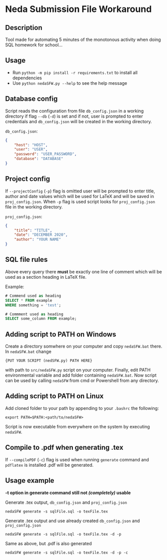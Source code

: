 # Neda Submission File Workaround

## Description
Tool made for automating 5 minutes of the monotonous activity when doing SQL homework for school...

## Usage
- Run `python -m pip install -r requirements.txt` to install all dependencies
- Use `python nedaSFW.py --help` to see the help message

## Database config
Script reads the configuration from file `db_config.json` in a working directory if flag `--db` (`-d`) is set and if not, user is prompted to enter credentials and `db_config.json` will be created in the working directory.

`db_config.json`:
```json
{
    "host": "HOST",
    "user": "USER",
    "password": "USER_PASSWORD",
    "database": "DATABASE"
}
```

## Project config
If `--projectConfig` (`-p`) flag is omitted user will be prompted to enter title, author and date values which will be used for LaTeX and will be saved in `proj_config.json`. When `-p` flag is used script looks for `proj_config.json` file in the working directory.

`proj_config.json`:
```json
{
    "title": "TITLE",
    "date": "DECEMBER 2020",
    "author": "YOUR NAME"
}
```

## SQL file rules
Above every query there **must** be exactly one line of comment which will be used as a section heading in LaTeX file.

Example:
```SQL
# Commend used as heading
SELECT * FROM example
WHERE something = 'test';

# Commment used as heading
SELECT some_column FROM example;
```

## Adding script to PATH on Windows
Create a directory somwhere on your computer and copy `nedaSFW.bat` there. In `nedaSFW.bat` change 
```
{PUT YOUR SCRIPT (nedSFW.py) PATH HERE}
```
with path to `src/nedaSFW.py` script on your computer.
Finally, edit PATH environmental variable and add folder containing `nedaSFW.bat`. Now script can be used by calling `nedaSFW` from cmd or Powershell from any directory.

## Adding script to PATH on Linux
Add cloned folder to your path by appending to your `.bashrc` the following:
```
export PATH=$PATH:<path/to/nedaSFW>
```

Script is now executable from everywhere on the system by executing `nedaSFW`.

## Compile to .pdf when generating .tex
If `--compilePDF` (`-c`) flag is used when running `generate` command and `pdflatex` is installed .pdf will be generated.

## Usage example
**-t option in generate command still not *(completely)* usable**

Generate .tex output, `db_config.json` and `proj_config.json`
```
nedaSFW generate -s sqlFile.sql -o texFile.tex
```

Generate .tex output and use already created `db_config.json` and `proj_config.json`
```
nedaSFW generate -s sqlFile.sql -o texFile.tex -d -p
```

Same as above, but .pdf is also generated
```
nedaSFW generate -s sqlFile.sql -o texFile.tex -d -p -c
```

